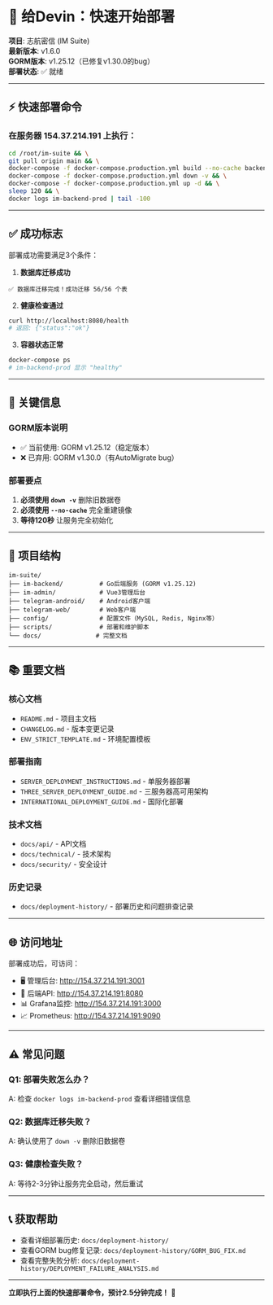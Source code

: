 # 🚀 给Devin：快速开始部署

**项目**: 志航密信 (IM Suite)  
**最新版本**: v1.6.0  
**GORM版本**: v1.25.12（已修复v1.30.0的bug）  
**部署状态**: ✅ 就绪

---

## ⚡ 快速部署命令

### 在服务器 154.37.214.191 上执行：

```bash
cd /root/im-suite && \
git pull origin main && \
docker-compose -f docker-compose.production.yml build --no-cache backend && \
docker-compose -f docker-compose.production.yml down -v && \
docker-compose -f docker-compose.production.yml up -d && \
sleep 120 && \
docker logs im-backend-prod | tail -100
```

---

## ✅ 成功标志

部署成功需要满足3个条件：

1. **数据库迁移成功**
```
✅ 数据库迁移完成！成功迁移 56/56 个表
```

2. **健康检查通过**
```bash
curl http://localhost:8080/health
# 返回: {"status":"ok"}
```

3. **容器状态正常**
```bash
docker-compose ps
# im-backend-prod 显示 "healthy"
```

---

## 🔧 关键信息

### GORM版本说明
- ✅ 当前使用: GORM v1.25.12（稳定版本）
- ❌ 已弃用: GORM v1.30.0（有AutoMigrate bug）

### 部署要点
1. **必须使用 `down -v`** 删除旧数据卷
2. **必须使用 `--no-cache`** 完全重建镜像
3. **等待120秒** 让服务完全初始化

---

## 📁 项目结构

```
im-suite/
├── im-backend/          # Go后端服务 (GORM v1.25.12)
├── im-admin/            # Vue3管理后台
├── telegram-android/    # Android客户端
├── telegram-web/        # Web客户端
├── config/              # 配置文件（MySQL, Redis, Nginx等）
├── scripts/             # 部署和维护脚本
└── docs/               # 完整文档
```

---

## 📚 重要文档

### 核心文档
- `README.md` - 项目主文档
- `CHANGELOG.md` - 版本变更记录
- `ENV_STRICT_TEMPLATE.md` - 环境配置模板

### 部署指南
- `SERVER_DEPLOYMENT_INSTRUCTIONS.md` - 单服务器部署
- `THREE_SERVER_DEPLOYMENT_GUIDE.md` - 三服务器高可用架构
- `INTERNATIONAL_DEPLOYMENT_GUIDE.md` - 国际化部署

### 技术文档
- `docs/api/` - API文档
- `docs/technical/` - 技术架构
- `docs/security/` - 安全设计

### 历史记录
- `docs/deployment-history/` - 部署历史和问题排查记录

---

## 🌐 访问地址

部署成功后，可访问：
- 🖥️ 管理后台: http://154.37.214.191:3001
- 🔧 后端API: http://154.37.214.191:8080
- 📊 Grafana监控: http://154.37.214.191:3000
- 📈 Prometheus: http://154.37.214.191:9090

---

## ⚠️ 常见问题

### Q1: 部署失败怎么办？
A: 检查 `docker logs im-backend-prod` 查看详细错误信息

### Q2: 数据库迁移失败？
A: 确认使用了 `down -v` 删除旧数据卷

### Q3: 健康检查失败？
A: 等待2-3分钟让服务完全启动，然后重试

---

## 📞 获取帮助

- 查看详细部署历史: `docs/deployment-history/`
- 查看GORM bug修复记录: `docs/deployment-history/GORM_BUG_FIX.md`
- 查看完整失败分析: `docs/deployment-history/DEPLOYMENT_FAILURE_ANALYSIS.md`

---

**立即执行上面的快速部署命令，预计2.5分钟完成！** 🚀
